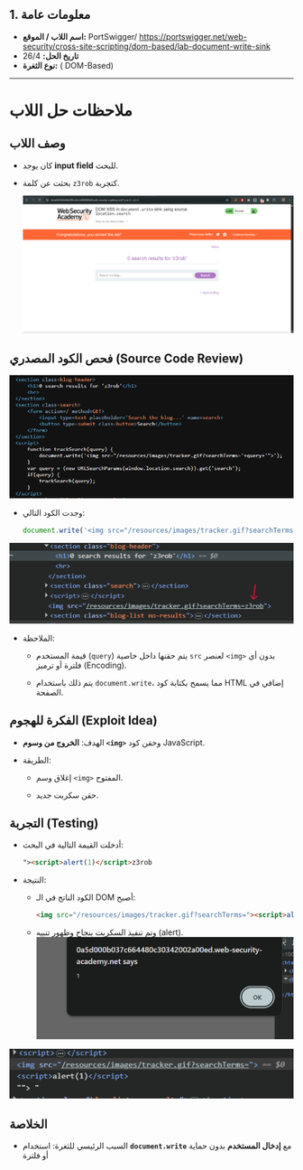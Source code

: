## 1. معلومات عامة

- **اسم اللاب / الموقع:** PortSwigger/ https://portswigger.net/web-security/cross-site-scripting/dom-based/lab-document-write-sink
- **تاريخ الحل:** 26/4
- **نوع الثغرة:** ( DOM-Based)
---
# ملاحظات حل اللاب

## وصف اللاب

- كان يوجد **input field** للبحث.
    
- بحثت عن كلمة `z3rob` كتجربة.

    ![Pasted image](../images/Pasted%20image%2020250426182413.png)

## فحص الكود المصدري (Source Code Review)
![Pasted image](../images/Pasted%20image%2020250426182603.png)
- وجدت الكود التالي:
    
    ```javascript
    document.write('<img src="/resources/images/tracker.gif?searchTerms='+query+'">');
    ```
    
![Pasted image](../images/Pasted%20image%2020250426184257.png)
- الملاحظة:
    
    - قيمة المستخدم (`query`) يتم حقنها داخل خاصية `src` لعنصر `<img>` بدون أي فلترة أو ترميز (Encoding).
        
    - يتم ذلك باستخدام `document.write`، مما يسمح بكتابة كود HTML إضافي في الصفحة.
        

## الفكرة للهجوم (Exploit Idea)

- الهدف: **الخروج من وسوم `<img>`** وحقن كود JavaScript.
    
- الطريقة:
    
    - إغلاق وسم `<img>` المفتوح.
        
    - حقن سكربت جديد.
        

## التجربة (Testing)

- أدخلت القيمة التالية في البحث:
    
    ```html
    "><script>alert(1)</script>z3rob
    ```
    
- النتيجة:
    
    - الكود الناتج في الـ DOM أصبح:
        
        ```html
        <img src="/resources/images/tracker.gif?searchTerms="><script>alert(1)</script>z3rob">
        ```
        
    - وتم تنفيذ السكربت بنجاح وظهور تنبيه (alert).
        ![Pasted image](../images/Pasted%20image%2020250426184046.png)

![Pasted image](../images/Pasted%20image%2020250426184054.png)

## الخلاصة

- السبب الرئيسي للثغرة: استخدام **`document.write`** مع **إدخال المستخدم** بدون حماية أو فلترة